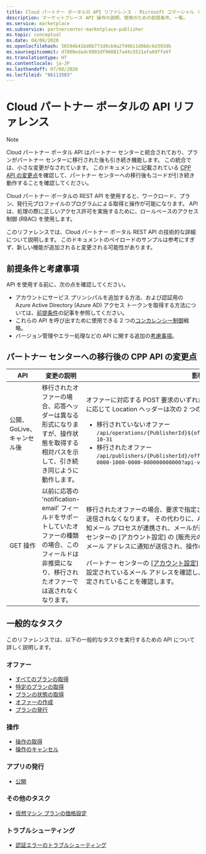 ```yaml
---
title: Cloud パートナー ポータルの API リファレンス - Microsoft コマーシャル マーケットプレース
description: マーケットプレース API 操作の説明、使用のための前提条件、一覧。
ms.service: marketplace
ms.subservice: partnercenter-marketplace-publisher
ms.topic: conceptual
ms.date: 04/08/2020
ms.openlocfilehash: 56594b41bd0b771d0cb9a2f49611d9b6c6d393db
ms.sourcegitcommit: d7008edadc9993df960817ad4c5521efa69ffa9f
ms.translationtype: HT
ms.contentlocale: ja-JP
ms.lasthandoff: 07/08/2020
ms.locfileid: "86113583"
---
```

# <a name="cloud-partner-portal-api-reference"></a>Cloud パートナー ポータルの API リファレンス

> [!NOTE]
> Cloud パートナー ポータル API はパートナー センターと統合されており、プランがパートナー センターに移行された後も引き続き機能します。 この統合では、小さな変更がなされています。 このドキュメントに記載されている [CPP API の変更点](#changes-to-cpp-apis-after-the-migration-to-partner-center)を確認して、パートナー センターへの移行後もコードが引き続き動作することを確認してください。

Cloud パートナー ポータルの REST API を使用すると、ワークロード、プラン、発行元プロファイルのプログラムによる取得と操作が可能になります。 API は、処理の際に正しいアクセス許可を実施するために、ロールベースのアクセス制御 (RBAC) を使用します。

このリファレンスでは、Cloud パートナー ポータル REST API の技術的な詳細について説明します。 このドキュメントのペイロードのサンプルは参考にすぎず、新しい機能が追加されると変更される可能性があります。

## <a name="prerequisites-and-considerations"></a>前提条件と考慮事項

API を使用する前に、次の点を確認してください。

- アカウントにサービス プリンシパルを追加する方法、および認証用の Azure Active Directory (Azure AD) アクセス トークンを取得する方法については、[前提条件](./cloud-partner-portal-api-prerequisites.md)の記事を参照してください。
- これらの API を呼び出すために使用できる 2 つの[コンカレンシー制御](./cloud-partner-portal-api-concurrency-control.md)戦略。
- バージョン管理やエラー処理などの API に関する追加の[考慮事項](./cloud-partner-portal-api-considerations.md)。

## <a name="changes-to-cpp-apis-after-the-migration-to-partner-center"></a>パートナー センターへの移行後の CPP API の変更点

| **API** | **変更の説明** | **影響** |
| ------- | ---------------------- | ---------- |
| 公開、GoLive、キャンセル後 | 移行されたオファーの場合、応答ヘッダーは異なる形式になりますが、操作状態を取得する相対パスを示して、引き続き同じように動作します。 | オファーに対応する POST 要求のいずれかを送信する場合、オファーの移行状態に応じて Location ヘッダーは次の 2 つの形式のいずれかになります。<ul><li>移行されていないオファー<br>`/api/operations/{PublisherId}${offerId}$2$preview?api-version=2017-10-31`</li><li>移行されたオファー<br>`/api/publishers/{PublisherId}/offers/{offereId}/operations/408a4835-0000-1000-0000-000000000000?api-version=2017-10-31`</li> |
| GET 操作 | 以前に応答の 'notification-email' フィールドをサポートしていたオファーの種類の場合、このフィールドは非推奨になり、移行されたオファーでは返されなくなります。 | 移行されたオファーの場合、要求で指定されたメール アドレスのリストに通知が送信されなくなります。 その代わりに、API サービスとパートナー センターの通知メール プロセスが連携され、メールが送信されます。 具体的には、パートナー センターの [アカウント設定] の [販売元の連絡先情報] セクションに設定されたメール アドレスに通知が送信され、操作の進行状況が通知されます。<br><br>パートナー センターの [[アカウント設定]](https://partner.microsoft.com/dashboard/account/management) の [販売元の連絡先情報] セクションに設定されているメール アドレスを確認し、通知用の正しいメール アドレスが指定されていることを確認します。  |

## <a name="common-tasks"></a>一般的なタスク

このリファレンスでは、以下の一般的なタスクを実行するための API について詳しく説明します。

### <a name="offers"></a>オファー

- [すべてのプランの取得](./cloud-partner-portal-api-retrieve-offers.md)
- [特定のプランの取得](./cloud-partner-portal-api-retrieve-specific-offer.md)
- [プランの状態の取得](./cloud-partner-portal-api-retrieve-offer-status.md)
- [オファーの作成](./cloud-partner-portal-api-creating-offer.md)
- [プランの発行](./cloud-partner-portal-api-publish-offer.md)

### <a name="operations"></a>操作

- [操作の取得](./cloud-partner-portal-api-retrieve-operations.md)
- [操作のキャンセル](./cloud-partner-portal-api-cancel-operations.md)

### <a name="publish-an-app"></a>アプリの発行

- [公開](./cloud-partner-portal-api-go-live.md)

### <a name="other-tasks"></a>その他のタスク

- [仮想マシン プランの価格設定](./cloud-partner-portal-api-setting-price.md)

### <a name="troubleshooting"></a>トラブルシューティング

- [認証エラーのトラブルシューティング](./cloud-partner-portal-api-troubleshooting-authentication-errors.md)
